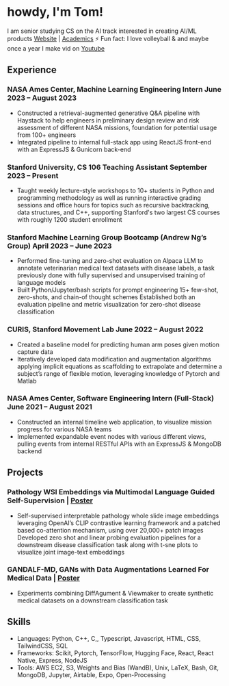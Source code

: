 # howdy, I'm Tom! 
I am senior studying CS on the AI track interested in creating AI/ML products
[Website](https://tomnguyen.info/) | [Academics](https://airtable.com/appNGte73TR0vBXG2/shrPevp160CKqhAKv/tblgK79SHE4HNDffx)
⚡️ Fun fact: I love volleyball & and maybe once a year I make vid on [Youtube](https://www.youtube.com/@tomnguyen4548)

## Experience
### NASA Ames Center, Machine Learning Engineering Intern June 2023 – August 2023 
- Constructed a retrieval-augmented generative Q&A pipeline with Haystack to help engineers in preliminary design review and risk assessment of different NASA missions, foundation for potential usage from 100+ engineers
- Integrated pipeline to internal full-stack app using ReactJS front-end with an ExpressJS & Gunicorn back-end

### Stanford University, CS 106 Teaching Assistant September 2023 – Present
- Taught weekly lecture-style workshops to 10+ students in Python and programming methodology as well as running interactive grading sessions and office hours for topics such as recursive backtracking, data structures, and C++, supporting Stanford's two largest CS courses with roughly 1200 student enrollment

### Stanford Machine Learning Group Bootcamp  (Andrew Ng’s Group) April 2023 – June 2023
- Performed fine-tuning and zero-shot evaluation on Alpaca LLM to annotate veterinarian medical text datasets with disease labels, a task previously done with fully supervised and unsupervised training of language models
- Built Python/Jupyter/bash scripts for prompt engineering 15+ few-shot, zero-shots, and chain-of thought schemes
Established both an evaluation pipeline and metric visualization for zero-shot disease classification        
### CURIS, Stanford Movement Lab June 2022 – August 2022
- Created a baseline model for predicting human arm poses given motion capture data
- Iteratively developed data modification and augmentation algorithms applying implicit equations as scaffolding to extrapolate and determine a subject’s range of flexible motion, leveraging knowledge of Pytorch and Matlab

### NASA Ames Center, Software Engineering Intern (Full-Stack) June 2021 – August 2021
- Constructed an internal timeline web application, to visualize mission progress for various NASA teams
- Implemented expandable event nodes with various different views, pulling events from internal RESTful APIs with an ExpressJS & MongoDB backend

## Projects
### Pathology WSI Embeddings via Multimodal Language Guided Self-Supervision | [Poster](https://drive.google.com/file/d/1WZ8pqc72-EwrebfYIxAU02sDzleQGo3p/view) 
- Self-supervised interpretable pathology whole slide image embeddings leveraging OpenAI’s CLIP contrastive learning framework and a patched based co-attention mechanism, using over 20,000+ patch images
Developed zero shot and linear probing evaluation pipelines for a downstream disease classification task along with t-sne plots to visualize joint image-text embeddings

### GANDALF-MD, GANs with Data Augmentations Learned For Medical Data | [Poster](https://drive.google.com/file/d/1pJD2CZyGIRjJHr-gOd51RXHqrIPGzzMn/view)
- Experiments combining DiffAgument & Viewmaker to create synthetic medical datasets on a downstream classification task

## Skills
- Languages: Python, C++, C,, Typescript, Javascript, HTML, CSS, TailwindCSS, SQL
- Frameworks: Scikit, Pytorch, TensorFlow, Hugging Face, React, React Native, Express, NodeJS
- Tools: AWS EC2, S3, Weights and Bias (WandB), Unix, LaTeX, Bash, Git, MongoDB, Jupyter, Airtable, Expo, Open-Processing